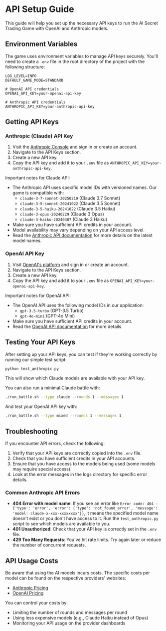 # API Setup Guide

This guide will help you set up the necessary API keys to run the AI Secret Trading Game with OpenAI and Anthropic models.

## Environment Variables

The game uses environment variables to manage API keys securely. You'll need to create a `.env` file in the root directory of the project with the following structure:

```
LOG_LEVEL=INFO
DEFAULT_GAME_MODE=STANDARD

# OpenAI API credentials
OPENAI_API_KEY=your-openai-api-key

# Anthropic API credentials
ANTHROPIC_API_KEY=your-anthropic-api-key
```

## Getting API Keys

### Anthropic (Claude) API Key

1. Visit the [Anthropic Console](https://console.anthropic.com/) and sign in or create an account.
2. Navigate to the API Keys section.
3. Create a new API key.
4. Copy the API key and add it to your `.env` file as `ANTHROPIC_API_KEY=your-anthropic-api-key`.

Important notes for Claude API:
- The Anthropic API uses specific model IDs with versioned names. Our game is compatible with:
  - `claude-3-7-sonnet-20250219` (Claude 3.7 Sonnet)
  - `claude-3-5-sonnet-20241022` (Claude 3.5 Sonnet)
  - `claude-3-5-haiku-20241022` (Claude 3.5 Haiku)
  - `claude-3-opus-20240229` (Claude 3 Opus)
  - `claude-3-haiku-20240307` (Claude 3 Haiku)
- Make sure you have sufficient API credits in your account.
- Model availability may vary depending on your API access level.
- Read the [Anthropic API documentation](https://docs.anthropic.com/claude/docs/models-overview) for more details on the latest model names.

### OpenAI API Key

1. Visit [OpenAI's platform](https://platform.openai.com/) and sign in or create an account.
2. Navigate to the API Keys section.
3. Create a new API key.
4. Copy the API key and add it to your `.env` file as `OPENAI_API_KEY=your-openai-api-key`.

Important notes for OpenAI API:
- The OpenAI API uses the following model IDs in our application:
  - `gpt-3.5-turbo` (GPT-3.5 Turbo)
  - `gpt-4o-mini` (GPT-4o Mini)
- Make sure you have sufficient API credits in your account.
- Read the [OpenAI API documentation](https://platform.openai.com/docs/api-reference) for more details.

## Testing Your API Keys

After setting up your API keys, you can test if they're working correctly by running our simple test script:

```bash
python test_anthropic.py
```

This will show which Claude models are available with your API key.

You can also run a minimal Claude battle with:

```bash
./run_battle.sh --type claude --rounds 1 --messages 1
```

And test your OpenAI API key with:

```bash
./run_battle.sh --type mixed --rounds 1 --messages 1
```

## Troubleshooting

If you encounter API errors, check the following:

1. Verify that your API keys are correctly copied into the `.env` file.
2. Check that you have sufficient credits in your API accounts.
3. Ensure that you have access to the models being used (some models may require special access).
4. Look at the error messages in the logs directory for specific error details.

### Common Anthropic API Errors

- **404 Error with model name**: If you see an error like `Error code: 404 - {'type': 'error', 'error': {'type': 'not_found_error', 'message': 'model: claude-x-xxx-xxxxxxxx'}}`, it means the specified model name doesn't exist or you don't have access to it. Run the `test_anthropic.py` script to see which models are available to you.
- **401 Unauthorized**: Check that your API key is correctly set in the `.env` file.
- **429 Too Many Requests**: You've hit rate limits. Try again later or reduce the number of concurrent requests.

## API Usage Costs

Be aware that using the AI models incurs costs. The specific costs per model can be found on the respective providers' websites:

- [Anthropic Pricing](https://www.anthropic.com/api)
- [OpenAI Pricing](https://openai.com/pricing)

You can control your costs by:
- Limiting the number of rounds and messages per round
- Using less expensive models (e.g., Claude Haiku instead of Opus)
- Monitoring your API usage on the provider dashboards 
